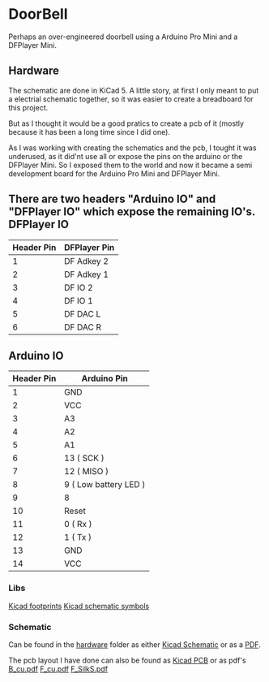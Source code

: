 # DoorBell
Perhaps an over-engineered doorbell using a Arduino Pro Mini and a DFPlayer Mini.

## Hardware
The schematic are done in KiCad 5. 
A little story, at first I only meant to put a electrial schematic together, so it was easier to create a breadboard for this project.

But as I thought it would be a good pratics to create a pcb of it (mostly because it has been a long time since I did one).

As I was working with creating the schematics and the pcb, I tought it was underused, as it did'nt use all or expose the pins on the arduino or the DFPlayer Mini.
So I exposed them to the world and now it became a semi development board for the Arduino Pro Mini and DFPlayer Mini.

There are two headers "Arduino IO" and "DFPlayer IO" which expose the remaining IO's.
 DFPlayer IO
---------------------------
 Header Pin | DFPlayer Pin
------------|--------------
1 | DF Adkey 2
2 | DF Adkey 1
3 | DF IO 2
4 | DF IO 1
5 | DF DAC L
6 | DF DAC R

Arduino IO               
-------------------------
Header Pin | Arduino Pin 
-----------|-------------
1 | GND  
2 | VCC 
3 | A3   
4 | A2  
5 | A1  
6 | 13 ( SCK ) 
7 | 12 ( MISO )
8 | 9 ( Low battery LED )
9 | 8
10 | Reset
11 | 0 ( Rx )
12 | 1 ( Tx )
13 | GND
14 | VCC

### Libs
[Kicad footprints](https://github.com/joeylevy/KiCad_Arduino_Nano_DFPlayer_footprints)
[Kicad schematic symbols](https://github.com/RoboUlbricht/kicad.lib)

### Schematic
Can be found in the [hardware](https://github.com/mtkaalund/DoorBell/tree/main/hardware/DoorBell) folder as
either [Kicad Schematic](https://github.com/mtkaalund/DoorBell/blob/main/hardware/DoorBell/DoorBell.sch) or as a [PDF](https://github.com/mtkaalund/DoorBell/blob/main/hardware/DoorBell/DoorBell.pdf).

The pcb layout I have done can also be found as [Kicad PCB](https://github.com/mtkaalund/DoorBell/blob/main/hardware/DoorBell/DoorBell.kicad_pcb) or as pdf's [B_cu.pdf](https://github.com/mtkaalund/DoorBell/blob/main/hardware/DoorBell/DoorBell-B_Cu.pdf) [F_cu.pdf](https://github.com/mtkaalund/DoorBell/blob/main/hardware/DoorBell/DoorBell-F_Cu.pdf) [F_SilkS.pdf](https://github.com/mtkaalund/DoorBell/blob/main/hardware/DoorBell/DoorBell-F_SilkS.pdf)
